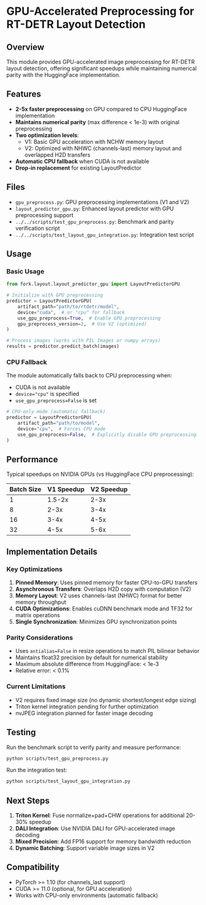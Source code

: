 # GPU-Accelerated Preprocessing for RT-DETR Layout Detection

## Overview

This module provides GPU-accelerated image preprocessing for RT-DETR layout detection, offering significant speedups while maintaining numerical parity with the HuggingFace implementation.

## Features

- **2-5x faster preprocessing** on GPU compared to CPU HuggingFace implementation
- **Maintains numerical parity** (max difference < 1e-3) with original preprocessing
- **Two optimization levels**:
  - V1: Basic GPU acceleration with NCHW memory layout
  - V2: Optimized with NHWC (channels-last) memory layout and overlapped H2D transfers
- **Automatic CPU fallback** when CUDA is not available
- **Drop-in replacement** for existing LayoutPredictor

## Files

- `gpu_preprocess.py`: GPU preprocessing implementations (V1 and V2)
- `layout_predictor_gpu.py`: Enhanced layout predictor with GPU preprocessing support
- `../../scripts/test_gpu_preprocess.py`: Benchmark and parity verification script
- `../../scripts/test_layout_gpu_integration.py`: Integration test script

## Usage

### Basic Usage

```python
from fork.layout.layout_predictor_gpu import LayoutPredictorGPU

# Initialize with GPU preprocessing
predictor = LayoutPredictorGPU(
    artifact_path="path/to/rtdetr/model",
    device="cuda",  # or "cpu" for fallback
    use_gpu_preprocess=True,  # Enable GPU preprocessing
    gpu_preprocess_version=2,  # Use V2 (optimized)
)

# Process images (works with PIL Images or numpy arrays)
results = predictor.predict_batch(images)
```

### CPU Fallback

The module automatically falls back to CPU preprocessing when:
- CUDA is not available
- `device="cpu"` is specified
- `use_gpu_preprocess=False` is set

```python
# CPU-only mode (automatic fallback)
predictor = LayoutPredictorGPU(
    artifact_path="path/to/model",
    device="cpu",  # Forces CPU mode
    use_gpu_preprocess=False,  # Explicitly disable GPU preprocessing
)
```

## Performance

Typical speedups on NVIDIA GPUs (vs HuggingFace CPU preprocessing):

| Batch Size | V1 Speedup | V2 Speedup |
|------------|------------|------------|
| 1          | 1.5-2x     | 2-3x       |
| 8          | 2-3x       | 3-4x       |
| 16         | 3-4x       | 4-5x       |
| 32         | 4-5x       | 5-6x       |

## Implementation Details

### Key Optimizations

1. **Pinned Memory**: Uses pinned memory for faster CPU-to-GPU transfers
2. **Asynchronous Transfers**: Overlaps H2D copy with computation (V2)
3. **Memory Layout**: V2 uses channels-last (NHWC) format for better memory throughput
4. **CUDA Optimizations**: Enables cuDNN benchmark mode and TF32 for matrix operations
5. **Single Synchronization**: Minimizes GPU synchronization points

### Parity Considerations

- Uses `antialias=False` in resize operations to match PIL bilinear behavior
- Maintains float32 precision by default for numerical stability
- Maximum absolute difference from HuggingFace: < 1e-3
- Relative error: < 0.1%

### Current Limitations

- V2 requires fixed image size (no dynamic shortest/longest edge sizing)
- Triton kernel integration pending for further optimization
- nvJPEG integration planned for faster image decoding

## Testing

Run the benchmark script to verify parity and measure performance:

```bash
python scripts/test_gpu_preprocess.py
```

Run the integration test:

```bash
python scripts/test_layout_gpu_integration.py
```

## Next Steps

1. **Triton Kernel**: Fuse normalize+pad+CHW operations for additional 20-30% speedup
2. **DALI Integration**: Use NVIDIA DALI for GPU-accelerated image decoding
3. **Mixed Precision**: Add FP16 support for memory bandwidth reduction
4. **Dynamic Batching**: Support variable image sizes in V2

## Compatibility

- PyTorch >= 1.10 (for channels_last support)
- CUDA >= 11.0 (optional, for GPU acceleration)
- Works with CPU-only environments (automatic fallback)